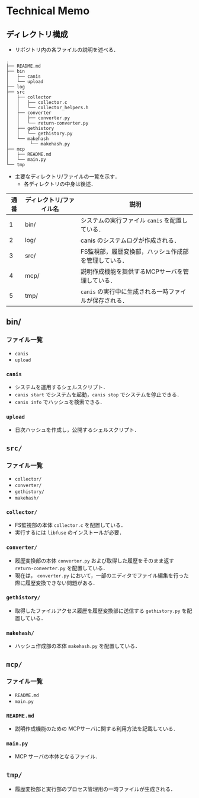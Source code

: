 # Technical Memo
## ディレクトリ構成
+ リポジトリ内の各ファイルの説明を述べる．
```
.
├── README.md
├── bin
│   ├── canis
│   └── upload
├── log
├── src
│   ├── collector
│   │   ├── collector.c
│   │   └── collector_helpers.h
│   ├── converter
│   │   ├── converter.py
│   │   └── return-converter.py
│   ├── gethistory
│   │   └── gethistory.py
│   └── makehash
│        └── makehash.py
├── mcp
│   ├── README.md
│   └── main.py
└── tmp
```

+ 主要なディレクトリ/ファイルの一覧を示す．
  + 各ディレクトリの中身は後述．

|通番|ディレクトリ/ファイル名|説明|
|---|---|---|
|1|bin/|システムの実行ファイル `canis` を配置している．|
|2|log/|canis のシステムログが作成される．|
|3|src/|FS監視部，履歴変換部，ハッシュ作成部を管理している．|
|4|mcp/|説明作成機能を提供するMCPサーバを管理している．|
|5|tmp/|`canis` の実行中に生成される一時ファイルが保存される．|

## bin/
### ファイル一覧
+ `canis`
+ `upload`

### `canis`
+ システムを運用するシェルスクリプト．
+ `canis start` でシステムを起動，`canis stop` でシステムを停止できる．
+ `canis info` でハッシュを検索できる．

### `upload`
+ 日次ハッシュを作成し，公開するシェルスクリプト．

## `src/`
### ファイル一覧
+ `collector/`
+ `converter/`
+ `gethistory/`
+ `makehash/`

### `collector/`
+ FS監視部の本体 `collector.c` を配置している．
+ 実行するには `libfuse` のインストールが必要．

### `converter/`
+ 履歴変換部の本体 `converter.py` および取得した履歴をそのまま返す `return-converter.py` を配置している．
+ 現在は， `converter.py` において，一部のエディタでファイル編集を行った際に履歴変換できない問題がある．

### `gethistory/`
+ 取得したファイルアクセス履歴を履歴変換部に送信する `gethistory.py` を配置している．

### `makehash/`
+ ハッシュ作成部の本体 `makehash.py` を配置している．

## `mcp/`
### ファイル一覧
+ `README.md`
+ `main.py`

### `README.md`
+ 説明作成機能のための MCPサーバに関する利用方法を記載している．

### `main.py`
+ MCP サーバの本体となるファイル．

## `tmp/`
+ 履歴変換部と実行部のプロセス管理用の一時ファイルが生成される．
